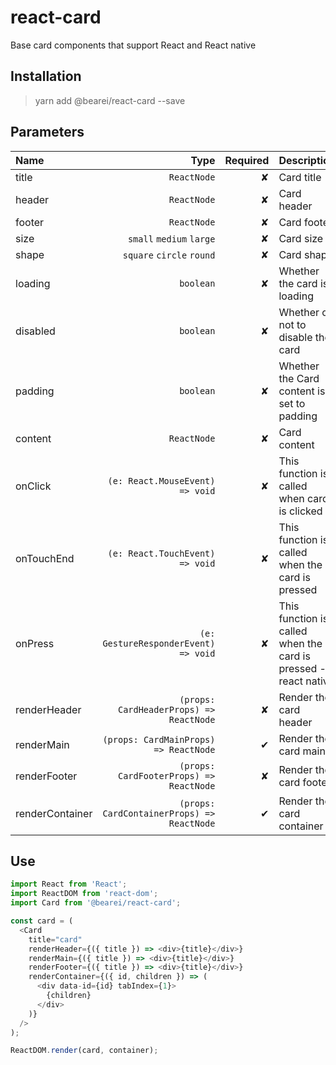 # react-card

Base card components that support React and React native

## Installation

> yarn add @bearei/react-card --save

## Parameters

| Name | Type | Required | Description |
| :-- | --: | --: | :-- |
| title | `ReactNode` | ✘ | Card title |
| header | `ReactNode` | ✘ | Card header |
| footer | `ReactNode` | ✘ | Card footer |
| size | `small` `medium` `large` | ✘ | Card size |
| shape | `square` `circle` `round` | ✘ | Card shape |
| loading | `boolean` | ✘ | Whether the card is loading |
| disabled | `boolean` | ✘ | Whether or not to disable the card |
| padding | `boolean` | ✘ | Whether the Card content is set to padding |
| content | `ReactNode` | ✘ | Card content |
| onClick | `(e: React.MouseEvent) => void` | ✘ | This function is called when card is clicked |
| onTouchEnd | `(e: React.TouchEvent) => void` | ✘ | This function is called when the card is pressed |
| onPress | `(e: GestureResponderEvent) => void` | ✘ | This function is called when the card is pressed -- react native |
| renderHeader | `(props: CardHeaderProps) => ReactNode` | ✘ | Render the card header |
| renderMain | `(props: CardMainProps) => ReactNode` | ✔ | Render the card main |
| renderFooter | `(props: CardFooterProps) => ReactNode` | ✘ | Render the card footer |
| renderContainer | `(props: CardContainerProps) => ReactNode` | ✔ | Render the card container |

## Use

```typescript
import React from 'React';
import ReactDOM from 'react-dom';
import Card from '@bearei/react-card';

const card = (
  <Card
    title="card"
    renderHeader={({ title }) => <div>{title}</div>}
    renderMain={({ title }) => <div>{title}</div>}
    renderFooter={({ title }) => <div>{title}</div>}
    renderContainer={({ id, children }) => (
      <div data-id={id} tabIndex={1}>
        {children}
      </div>
    )}
  />
);

ReactDOM.render(card, container);
```
